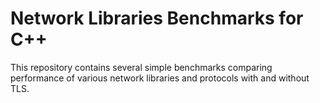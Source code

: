 Network Libraries Benchmarks for C++
====================================

This repository contains several simple benchmarks comparing performance of
various network libraries and protocols with and without TLS.
